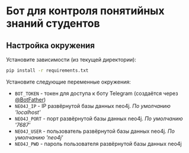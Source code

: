 # Бот для контроля понятийных знаний студентов

## Настройка окружения
Установите зависимости (из текущей директории):
```bash
pip install -r requirements.txt
```

Установите следующие переменные окружения:
* `BOT_TOKEN` - токен для доступа к боту Telegram (создаётся через [@BotFather](https://t.me/BotFather))
* `NEO4J_IP` - IP развёрнутой базы данных neo4j. *По умолчанию 'localhost'*
* `NEO4J_PORT` - порт развёрнутой базы данных neo4j. *По умолчанию '7687'*
* `NEO4J_USER` - пользователь развёрнутой базы данных neo4j. *По умолчанию 'neo4j'*
* `NEO4J_PWD` - пароль пользователя развёрнутой базы данных neo4j
